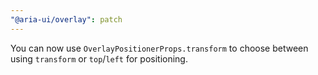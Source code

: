 ```yaml
---
"@aria-ui/overlay": patch
---
```


You can now use `OverlayPositionerProps.transform` to choose between using `transform` or `top`/`left` for positioning.

